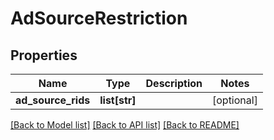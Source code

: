 # AdSourceRestriction

## Properties
Name | Type | Description | Notes
------------ | ------------- | ------------- | -------------
**ad_source_rids** | **list[str]** |  | [optional] 

[[Back to Model list]](../README.md#documentation-for-models) [[Back to API list]](../README.md#documentation-for-api-endpoints) [[Back to README]](../README.md)


